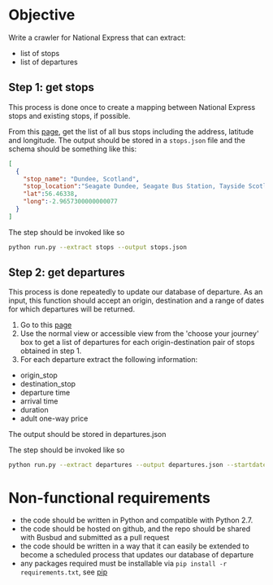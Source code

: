 # Objective

Write a crawler for National Express that can extract:
* list of stops
* list of departures

## Step 1: get stops

This process is done once to create a mapping between National Express stops and existing stops, if possible.

From this [page](http://coach.nationalexpress.com/nxbooking/stop-finder), get the list of all bus stops including the
address, latitude and longitude.  The output should be stored in a `stops.json` file and the schema should be something
like this:

```json
[
  {
    "stop_name": "Dundee, Scotland",
    "stop_location":"Seagate Dundee, Seagate Bus Station, Tayside Scotland",
    "lat":56.46338,
    "long":-2.9657300000000077
  }
]
```

The step should be invoked like so

```sh
python run.py --extract stops --output stops.json
```

## Step 2: get departures

This process is done repeatedly to update our database of departure.  As an input, this function should accept an origin,
 destination and a range of dates for which departures will be returned.

1. Go to this [page](http://www.nationalexpress.com/)
1. Use the normal view or accessible view from the 'choose your journey' box to get a list of departures for each
origin-destination pair of stops obtained in step 1.
1. For each departure extract the following information:

* origin_stop
* destination_stop
* departure time
* arrival time
* duration
* adult one-way price

The output should be stored in departures.json

The step should be invoked like so

```sh
python run.py --extract departures --output departures.json --startdate 2013-11-13 --enddate 2013-11-20
```


# Non-functional requirements

* the code should be written in Python and compatible with Python 2.7.
* the code should be hosted on github, and the repo should be shared with Busbud and submitted as a pull request
* the code should be written in a way that it can easily be extended to become a scheduled process that updates our
database of departure
* any packages required must be installable via `pip install -r requirements.txt`, see [pip](http://www.pip-installer.org/en/latest/)
